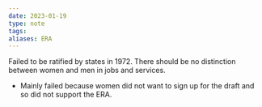 ```yaml
---
date: 2023-01-19
type: note
tags:
aliases: ERA
---
```


Failed to be ratified by states in 1972. There should be no distinction between women and men in jobs and services.
- Mainly failed because women did not want to sign up for the draft and so did not support the ERA.
